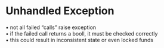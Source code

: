 # Unhandled Exception

• not all failed “calls” raise exception\
• if the failed call returns a booll, it must be checked correctly\
• this could result in inconsistent state or even locked funds
